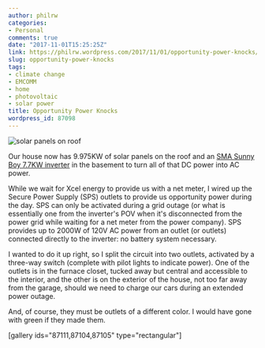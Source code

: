 ```yaml
---
author: philrw
categories:
- Personal
comments: true
date: "2017-11-01T15:25:25Z"
link: https://philrw.wordpress.com/2017/11/01/opportunity-power-knocks/
slug: opportunity-power-knocks
tags:
- climate change
- EMCOMM
- home
- photovoltaic
- solar power
title: Opportunity Power Knocks
wordpress_id: 87098
---
```


![solar panels on roof](/images/img_20171020_103650.jpg)

Our house now has 9.975KW of solar panels on the roof and an [SMA Sunny Boy 7.7KW inverter](https://www.sma-america.com/products/solarinverters/sunny-boy-30-us-38-us-50-us-60-us-70-us-77-us.html) in the basement to turn all of that DC power into AC power.

<!--more-->

While we wait for Xcel energy to provide us with a net meter, I wired up the Secure Power Supply (SPS) outlets to provide us opportunity power during the day. SPS can only be activated during a grid outage (or what is essentially one from the inverter's POV when it's disconnected from the power grid while waiting for a net meter from the power company). SPS provides up to 2000W of 120V AC power from an outlet (or outlets) connected directly to the inverter: no battery system necessary.

I wanted to do it up right, so I split the circuit into two outlets, activated by a three-way switch (complete with pilot lights to indicate power). One of the outlets is in the furnace closet, tucked away but central and accessible to the interior, and the other is on the exterior of the house, not too far away from the garage, should we need to charge our cars during an extended power outage.

And, of course, they must be outlets of a different color. I would have gone with green if they made them.

[gallery ids="87111,87104,87105" type="rectangular"]
